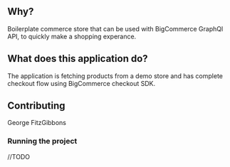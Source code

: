 ## Why?
Boilerplate commerce store that can be used with BigCommerce GraphQl API, to quickly make a shopping experance.

## What does this application do?
The application is fetching products from a demo store and has complete checkout flow using BigCommerce checkout SDK.

## Contributing
George FitzGibbons

### Running the project

//TODO

